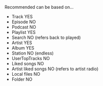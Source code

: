 Recommended can be based on...
- Track YES
- Episode NO
- Podcast NO
- Playlist YES
- Search NO (refers back to played)
- Artist YES
- Album YES
- Station NO (endless) 
- UserTopTracks NO
- Liked songs NO
- Artist liked songs NO (refers to artist radio)
- Local files NO
- Folder NO